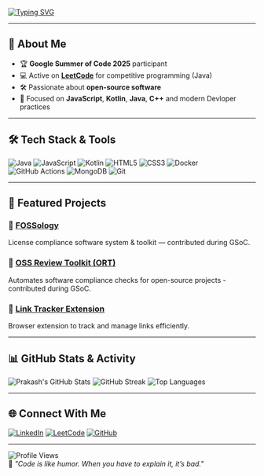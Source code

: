 <!-- Typing SVG -->
[![Typing SVG](https://readme-typing-svg.demolab.com?font=Fira+Code&weight=600&size=26&pause=800&color=00F7FF&width=800&lines=Prakash+Mishra;GSOC+Participant;Open-Source+Tooling;Docker+%E2%80%A2+GitHub+Actions)](https://git.io/typing-svg)

---

## 💫 About Me
- 🏆 **Google Summer of Code 2025** participant
- 💻 Active on **[LeetCode](https://leetcode.com/u/PrakashMishra_007/)** for competitive programming (Java)
- 🛠 Passionate about **open-source software**
- 🎯 Focused on **JavaScript**, **Kotlin**, **Java**, **C++** and modern Devloper practices

---

## 🛠 Tech Stack & Tools
![Java](https://img.shields.io/badge/Java-orange?logo=java&logoColor=white)
![JavaScript](https://img.shields.io/badge/JavaScript-yellow?logo=javascript&logoColor=black)
![Kotlin](https://img.shields.io/badge/Kotlin-purple?logo=kotlin&logoColor=white)
![HTML5](https://img.shields.io/badge/HTML5-red?logo=html5&logoColor=white)
![CSS3](https://img.shields.io/badge/CSS3-blue?logo=css3&logoColor=white)
![Docker](https://img.shields.io/badge/Docker-blue?logo=docker&logoColor=white)
![GitHub Actions](https://img.shields.io/badge/GitHub%20Actions-black?logo=githubactions&logoColor=blue)
![MongoDB](https://img.shields.io/badge/MongoDB-green?logo=mongodb&logoColor=white)
![Git](https://img.shields.io/badge/Git-orange?logo=git&logoColor=white)

---

## 🚀 Featured Projects
### 🔹 [FOSSology](https://github.com/Prakash-Mishra-9ghz/fossology)
License compliance software system & toolkit — contributed during GSoC.

### 🔹 [OSS Review Toolkit (ORT)](https://github.com/Prakash-Mishra-9ghz/ort)
Automates software compliance checks for open-source projects - contributed during GSoC.

### 🔹 [Link Tracker Extension](https://github.com/Prakash-Mishra-9ghz/link-tracker-extension)
Browser extension to track and manage links efficiently.

---

## 📊 GitHub Stats & Activity
![Prakash's GitHub Stats](https://github-readme-stats.vercel.app/api?username=Prakash-Mishra-9ghz&show_icons=true&theme=radical)
![GitHub Streak](https://streak-stats.demolab.com?user=Prakash-Mishra-9ghz&theme=radical)
![Top Languages](https://github-readme-stats.vercel.app/api/top-langs/?username=Prakash-Mishra-9ghz&layout=compact&theme=radical)

---

## 🌐 Connect With Me
[![LinkedIn](https://img.shields.io/badge/LinkedIn-Prakash%20Mishra-blue?logo=linkedin)](https://www.linkedin.com/in/prakash-mishra-0a56472b9/)
[![LeetCode](https://img.shields.io/badge/LeetCode-PrakashMishra_007-orange?logo=leetcode)](https://leetcode.com/u/PrakashMishra_007/)
[![GitHub](https://img.shields.io/badge/GitHub-Prakash--Mishra--9ghz-black?logo=github)](https://github.com/Prakash-Mishra-9ghz)

---

![Profile Views](https://komarev.com/ghpvc/?username=Prakash-Mishra-9ghz&color=blue)  
💬 *"Code is like humor. When you have to explain it, it’s bad."*
